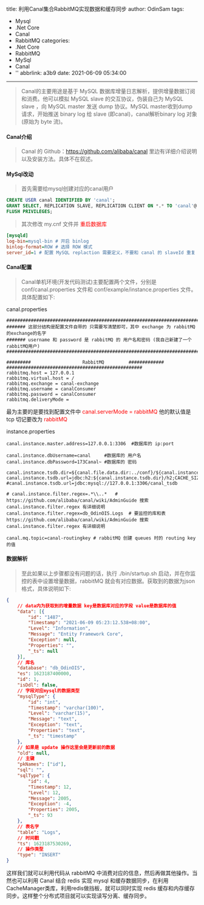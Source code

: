 title: 利用Canal集合RabbitMQ实现数据和缓存同步
author: OdinSam
tags:
  - Mysql
  - .Net Core
  - Canal
  - RabbitMQ
categories:
  - .Net Core
  - RabbitMQ
  - MySql
  - Canal
  - ''
abbrlink: a3b9
date: 2021-06-09 05:34:00
---
> Canal的主要用途是基于 MySQL 数据库增量日志解析，提供增量数据订阅和消费。他可以模拟 MySQL slave 的交互协议，伪装自己为 MySQL slave ，向 MySQL master 发送 dump 协议。MySQL master收到dump请求，开始推送 binary log 给 slave (即canal)，canal解析binary log 对象(原始为 byte 流)。

<!-- more -->

#### Canal介绍

> Canal 的 Github：https://github.com/alibaba/canal 里边有详细介绍说明以及安装方法。具体不在叙述。

#### MySql改动

> 首先需要给mysql创建对应的canal用户

```sql
CREATE USER canal IDENTIFIED BY 'canal';
GRANT SELECT, REPLICATION SLAVE, REPLICATION CLIENT ON *.* TO 'canal'@'%';
FLUSH PRIVILEGES;
```
> 其次修改 my.cnf 文件并 <font color="red">重启数据库</font>

```ini
[mysqld]
log-bin=mysql-bin # 开启 binlog
binlog-format=ROW # 选择 ROW 模式
server_id=1 # 配置 MySQL replaction 需要定义，不要和 canal 的 slaveId 重复
```

#### Canal配置

> Canal单机环境(开发代码测试)主要配置两个文件，分别是 conf/canal.properties 文件和 conf/example/instance.properties 文件。具体配置如下:

  canal.properties

```config
##################################################################################################
####### 这部分结构是配置文件自带的 只需要写清楚即可，其中 exchange 为 rabbitMQ的exchange的名字
####### username 和 password 是 rabbitMQ 的 用户名和密码 (我自己新建了一个rabbitMQ用户)
##################################################################################################
    
#########                   RabbitMQ         #############
##################################################
rabbitmq.host = 127.0.0.1
rabbitmq.virtual.host = /
rabbitmq.exchange = canal-exchange
rabbitmq.username = canalConsumer
rabbitmq.password = canalConsumer
rabbitmq.deliveryMode =
```
   
   最为主要的是要找到配置文件中 <font color="red">canal.serverMode = rabbitMQ</font> 他的默认值是 tcp 切记要改为 <font color="red">rabbitMQ</font>


	
  instance.properties

```config
canal.instance.master.address=127.0.0.1:3306  #数据库的 ip:port
    
canal.instance.dbUsername=canal 	#数据库的 用户名
canal.instance.dbPassword=173Canal~	#数据库的 密码 
    
canal.instance.tsdb.dir=${canal.file.data.dir:../conf}/${canal.instance.destination:}
canal.instance.tsdb.url=jdbc:h2:${canal.instance.tsdb.dir}/h2;CACHE_SIZE=1000;MODE=MYSQL;
#canal.instance.tsdb.url=jdbc:mysql://127.0.0.1:3306/canal_tsdb
    
# canal.instance.filter.regex=.*\\..*	# https://github.com/alibaba/canal/wiki/AdminGuide 搜索 canal.instance.filter.regex 有详细说明
canal.instance.filter.regex=db_OdinOIS.Logs  # 要监控的库和表  https://github.com/alibaba/canal/wiki/AdminGuide 搜索 
canal.instance.filter.regex 有详细说明
    
canal.mq.topic=canal-routingkey # rabbitMQ 创建 queues 时的 routing key 的值
```

#### 数据解析

> 至此如果以上步骤都没有问题的话，执行 ./bin/startup.sh 启动，并在你监控的表中设置增量数据，rabbitMQ 就会有对应数据。获取到的数据为json格式，具体说明如下:

```json
{
	// data内为获取到的增量数据 key是数据库对应的字段 value是数据库的值
	"data": [{
		"id": "1487",
		"Timestamp": "2021-06-09 05:23:12.538+08:00",
		"Level": "Information",
		"Message": "Entity Framework Core",
		"Exception": null,
		"Properties": "",
		"_ts": null
	}],
	// 库名
	"database": "db_OdinOIS",
	"es": 1623187400000,
	"id": 1,
	"isDdl": false,
	// 字段对应mysql的数据类型
	"mysqlType": {
		"id": "int",
		"Timestamp": "varchar(100)",
		"Level": "varchar(15)",
		"Message": "text",
		"Exception": "text",
		"Properties": "text",
		"_ts": "timestamp"
	},
	// 如果是 update 操作这里会是更新前的数据
	"old": null,
	// 主键
	"pkNames": ["id"],
	"sql": "",
	"sqlType": {
		"id": 4,
		"Timestamp": 12,
		"Level": 12,
		"Message": 2005,
		"Exception": -4,
		"Properties": 2005,
		"_ts": 93
	},
	// 表名字
	"table": "Logs",
	// 时间戳
	"ts": 1623187530269,
	// 操作类型
	"type": "INSERT"
}
```
   
这样我们就可以利用代码从 rabbitMQ 中消费对应的信息，然后再做其他操作。当然也可以利用 Canal 结合 redis 实现 mysql 和缓存数据同步，在利用CacheManager类库，利用redis做挡板，就可以同时实现 redis 缓存和内存缓存同步。这样整个分布式项目就可以实现读写分离、缓存同步。